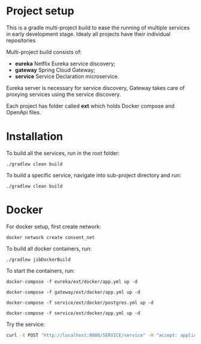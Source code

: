 # Project setup
This is a gradle multi-project build to ease the running of multiple services in early development stage. Idealy all projects have their individual repositories

Multi-project build consists of:
 * **eureka** Netflix Eureka service discovery;
 * **gateway** Spring Cloud Gateway;
 * **service** Service Declaration microservice.
 
Eureka server is necessary for service discovery, Gateway takes care of proxying services using the service discovery.

Each project has folder called **ext** which holds Docker compose and OpenApi files. 
# Installation

To build all the services, run in the root folder:

```./gradlew clean build```

To build a specific service, navigate into sub-project directory and run:

```./gradlew clean build```

# Docker

For docker setup, first create network:

```docker network create consent_net```

To build all docker containers, run:

```./gradlew jibDockerBuild```

To start the containers, run:

```docker-compose -f eureka/ext/docker/app.yml up -d```

```docker-compose -f gateway/ext/docker/app.yml up -d```

```docker-compose -f service/ext/docker/postgres.yml up -d```

```docker-compose -f service/ext/docker/app.yml up -d```

Try the service: 
```bash
curl -X POST "http://localhost:8080/SERVICE/service" -H "accept: application/json" -H "Content-Type: application/json" -d "{\"serviceProviderId\":\"spId\",\"serviceDeclarationId\":\"dId\",\"name\":\"Name\",\"description\":\"description in different langs\",\"technicalDescription\":\"technical stuff\",\"consentMaxDurationSeconds\":0,\"needSignature\":false,\"validUntil\":1901307432,\"maxCacheSeconds\":0}"
```
